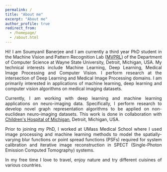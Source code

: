 ```yaml
---
permalink: /
title: "About me"
excerpt: "About me"
author_profile: true
redirect_from: 
  - /homepage/
  - /about.html
---
```


<p><div align="justify">Hi! I am Soumyanil Banerjee and I am currently a third year PhD student in the Machine Vision and Pattern Recognition Lab (<a href="http://mvprl.cs.wayne.edu/">MVPRL</a>) of the Department of Computer Science at Wayne State University, Detroit, Michigan, USA. My technical interests include Machine Learning, Deep Learning, Medical Image Processing and Computer Vision. I perform research at the intersection of Deep Learning and Medical Image Processing domains. I am primarily interested in applications of machine learning, deep learning and computer vision algorithms on medical imaging datasets.</div></p>

<p><div align="justify">Currently, I am working with deep learning and machine learning applications on neuro-imaging data. Specifically, I perform research to develop novel graph representation algorithms to be applied on non-euclidean neuro-imaging datasets. This work is done in collaboration with <a href="https://www.childrensdmc.org/">Children's Hospital of Michigan</a>, Detroit, Michigan, USA.</div></p>

<p><div align="justify">Prior to joining my PhD, I worked at UMass Medical School where I used image processing and machine learning methods to model the spatially-varying blur functions or point spread functions (PSFs) required for system calibration and iterative image reconstruction in SPECT (Single-Photon Emission Computed Tomography) systems.</div></p>

<p><div align="justify">In my free time I love to travel, enjoy nature and try different cuisines of various countries.</div></p>
